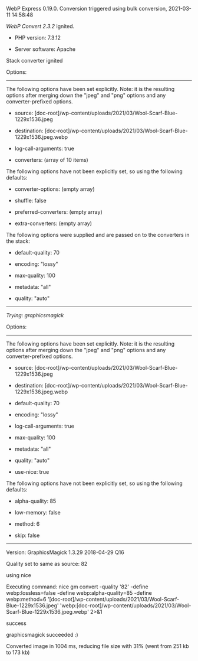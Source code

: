 WebP Express 0.19.0. Conversion triggered using bulk conversion, 2021-03-11 14:58:48

*WebP Convert 2.3.2*  ignited.
- PHP version: 7.3.12
- Server software: Apache

Stack converter ignited

Options:
------------
The following options have been set explicitly. Note: it is the resulting options after merging down the "jpeg" and "png" options and any converter-prefixed options.
- source: [doc-root]/wp-content/uploads/2021/03/Wool-Scarf-Blue-1229x1536.jpeg
- destination: [doc-root]/wp-content/uploads/2021/03/Wool-Scarf-Blue-1229x1536.jpeg.webp
- log-call-arguments: true
- converters: (array of 10 items)

The following options have not been explicitly set, so using the following defaults:
- converter-options: (empty array)
- shuffle: false
- preferred-converters: (empty array)
- extra-converters: (empty array)

The following options were supplied and are passed on to the converters in the stack:
- default-quality: 70
- encoding: "lossy"
- max-quality: 100
- metadata: "all"
- quality: "auto"
------------


*Trying: graphicsmagick* 

Options:
------------
The following options have been set explicitly. Note: it is the resulting options after merging down the "jpeg" and "png" options and any converter-prefixed options.
- source: [doc-root]/wp-content/uploads/2021/03/Wool-Scarf-Blue-1229x1536.jpeg
- destination: [doc-root]/wp-content/uploads/2021/03/Wool-Scarf-Blue-1229x1536.jpeg.webp
- default-quality: 70
- encoding: "lossy"
- log-call-arguments: true
- max-quality: 100
- metadata: "all"
- quality: "auto"
- use-nice: true

The following options have not been explicitly set, so using the following defaults:
- alpha-quality: 85
- low-memory: false
- method: 6
- skip: false
------------

Version: GraphicsMagick 1.3.29 2018-04-29 Q16 
Quality set to same as source: 82
using nice
Executing command: nice gm convert -quality '82' -define webp:lossless=false -define webp:alpha-quality=85 -define webp:method=6 '[doc-root]/wp-content/uploads/2021/03/Wool-Scarf-Blue-1229x1536.jpeg' 'webp:[doc-root]/wp-content/uploads/2021/03/Wool-Scarf-Blue-1229x1536.jpeg.webp' 2>&1
success
graphicsmagick succeeded :)

Converted image in 1004 ms, reducing file size with 31% (went from 251 kb to 173 kb)
